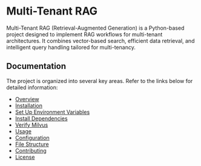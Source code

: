 # Multi-Tenant RAG

Multi-Tenant RAG (Retrieval-Augmented Generation) is a Python-based project designed to implement RAG workflows for multi-tenant architectures. It combines vector-based search, efficient data retrieval, and intelligent query handling tailored for multi-tenancy.

## Documentation

The project is organized into several key areas. Refer to the links below for detailed information:

- [Overview](docs/Overview.md)
- [Installation](docs/Installation.md)
- [Set Up Environment Variables](docs/SetUpEnvironment.md)
- [Install Dependencies](docs/InstallDependencies.md)
- [Verify Milvus](docs/VerifyMilvus.md)
- [Usage](docs/Usage.md)
- [Configuration](docs/Configuration.md)
- [File Structure](docs/FileStructure.md)
- [Contributing](docs/Contributing.md)
- [License](docs/License.md)
